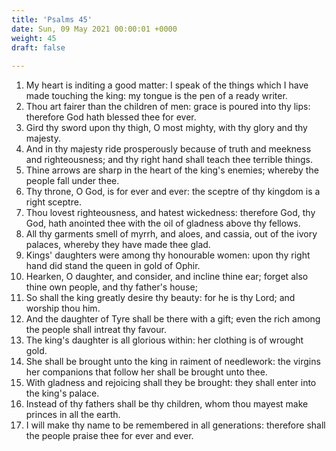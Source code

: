 ```yaml
---
title: 'Psalms 45'
date: Sun, 09 May 2021 00:00:01 +0000
weight: 45
draft: false
  
---
```


1. My heart is inditing a good matter: I speak of the things which I have made touching the king: my tongue is the pen of a ready writer.
2. Thou art fairer than the children of men: grace is poured into thy lips: therefore God hath blessed thee for ever.
3. Gird thy sword upon thy thigh, O most mighty, with thy glory and thy majesty.
4. And in thy majesty ride prosperously because of truth and meekness and righteousness; and thy right hand shall teach thee terrible things.
5. Thine arrows are sharp in the heart of the king's enemies; whereby the people fall under thee.
6. Thy throne, O God, is for ever and ever: the sceptre of thy kingdom is a right sceptre.
7. Thou lovest righteousness, and hatest wickedness: therefore God, thy God, hath anointed thee with the oil of gladness above thy fellows.
8. All thy garments smell of myrrh, and aloes, and cassia, out of the ivory palaces, whereby they have made thee glad.
9. Kings' daughters were among thy honourable women: upon thy right hand did stand the queen in gold of Ophir.
10. Hearken, O daughter, and consider, and incline thine ear; forget also thine own people, and thy father's house;
11. So shall the king greatly desire thy beauty: for he is thy Lord; and worship thou him.
12. And the daughter of Tyre shall be there with a gift; even the rich among the people shall intreat thy favour.
13. The king's daughter is all glorious within: her clothing is of wrought gold.
14. She shall be brought unto the king in raiment of needlework: the virgins her companions that follow her shall be brought unto thee.
15. With gladness and rejoicing shall they be brought: they shall enter into the king's palace.
16. Instead of thy fathers shall be thy children, whom thou mayest make princes in all the earth.
17. I will make thy name to be remembered in all generations: therefore shall the people praise thee for ever and ever.
